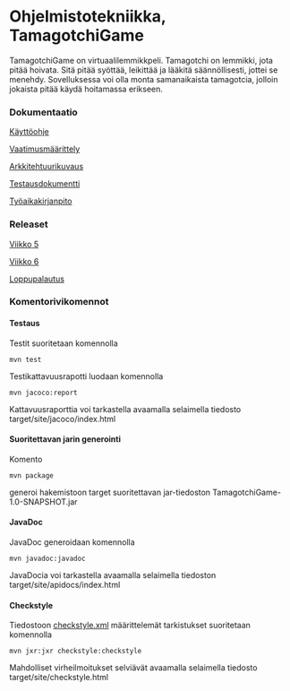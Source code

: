 # Ohjelmistotekniikka, TamagotchiGame


TamagotchiGame on virtuaalilemmikkpeli. Tamagotchi on lemmikki, jota pitää hoivata. Sitä pitää syöttää, leikittää ja lääkitä säännöllisesti, jottei se menehdy. 
Sovelluksessa voi olla monta samanaikaista tamagotcia, jolloin jokaista pitää käydä hoitamassa erikseen. 

### Dokumentaatio

[Käyttöohje](https://github.com/millalin/ot-harjoitustyo/blob/master/dokumentaatio/kayttoohje.md)

[Vaatimusmäärittely](https://github.com/millalin/ot-harjoitustyo/blob/master/dokumentaatio/vaatimusmaarittely.md)

[Arkkitehtuurikuvaus](https://github.com/millalin/ot-harjoitustyo/blob/master/dokumentaatio/arkkitehtuuri.md)

[Testausdokumentti](https://github.com/millalin/ot-harjoitustyo/blob/master/dokumentaatio/testausdokumentti.md)

[Työaikakirjanpito](https://github.com/millalin/ot-harjoitustyo/blob/master/dokumentaatio/tuntikirjanpito.md)


### Releaset

[Viikko 5](https://github.com/millalin/ot-harjoitustyo/releases/tag/v0.2)

[Viikko 6](https://github.com/millalin/ot-harjoitustyo/releases/tag/v0.3)

[Loppupalautus](https://github.com/millalin/ot-harjoitustyo/releases/tag/1.0)

### Komentorivikomennot

#### Testaus

Testit suoritetaan komennolla

    mvn test

Testikattavuusrapotti luodaan komennolla

    mvn jacoco:report

Kattavuusraporttia voi tarkastella avaamalla selaimella tiedosto target/site/jacoco/index.html

#### Suoritettavan jarin generointi

Komento

    mvn package

generoi hakemistoon target suoritettavan jar-tiedoston TamagotchiGame-1.0-SNAPSHOT.jar

#### JavaDoc

JavaDoc generoidaan komennolla

    mvn javadoc:javadoc

JavaDocia voi tarkastella avaamalla selaimella tiedoston target/site/apidocs/index.html

#### Checkstyle

Tiedostoon [checkstyle.xml](https://github.com/millalin/ot-harjoitustyo/blob/master/TamagotchiGame/checkstyle.xml) määrittelemät tarkistukset suoritetaan komennolla

    mvn jxr:jxr checkstyle:checkstyle

Mahdolliset virheilmoitukset selviävät avaamalla selaimella tiedosto target/site/checkstyle.html




